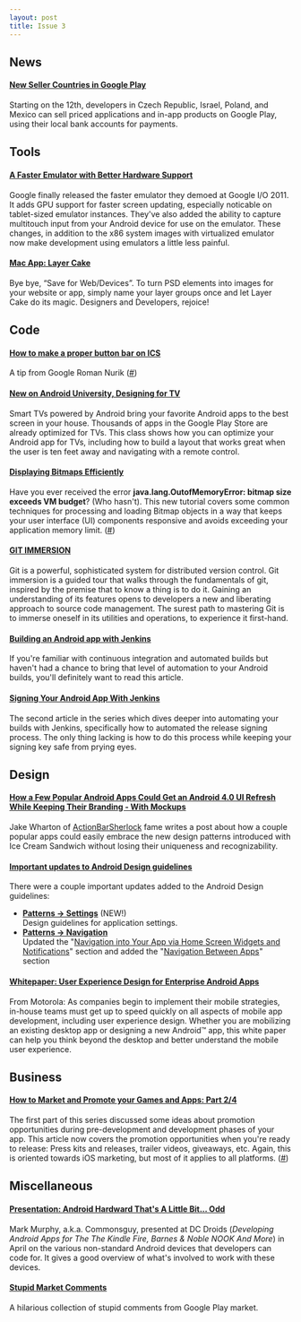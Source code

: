 ```yaml
---
layout: post
title: Issue 3
---
```

## News
#### [New Seller Countries in Google Play](http://android-developers.blogspot.com/2012/04/new-seller-countries-in-google-play.html)
Starting on the 12th, developers in Czech Republic, Israel, Poland, and Mexico can sell priced applications and in-app products on Google Play, using their local bank accounts for payments.

## Tools
#### [A Faster Emulator with Better Hardware Support](http://android-developers.blogspot.com/2012/04/faster-emulator-with-better-hardware.html)
Google finally released the faster emulator they demoed at Google I/O 2011. It adds GPU support for faster screen updating, especially noticable on tablet-sized emulator instances. They've also added the ability to capture multitouch input from your Android device for use on the emulator. These changes, in addition to the x86 system images with virtualized emulator now make development using emulators a little less painful.

#### [Mac App: Layer Cake](http://macrabbit.com/layercake/)
Bye bye, “Save for Web/Devices”. To turn PSD elements into images for your website or app, simply name your layer groups once and let Layer Cake do its magic. Designers and Developers, rejoice!

## Code
#### [How to make a proper button bar on ICS](https://gist.github.com/2348305)
A tip from Google Roman Nurik ([#](https://twitter.com/#!/romannurik/status/189569725821501440))

#### [New on Android University, Designing for TV](http://developer.android.com/training/tv/index.html)
Smart TVs powered by Android bring your favorite Android apps to the best screen in your house. Thousands of apps in the Google Play Store are already optimized for TVs. This class shows how you can optimize your Android app for TVs, including how to build a layout that works great when the user is ten feet away and navigating with a remote control.

#### [Displaying Bitmaps Efficiently](http://developer.android.com/training/displaying-bitmaps/index.html)
Have you ever received the error **java.lang.OutofMemoryError: bitmap size exceeds VM budget**? (Who hasn't). This new tutorial covers some common techniques for processing and loading Bitmap objects in a way that keeps your user interface (UI) components responsive and avoids exceeding your application memory limit. ([#](https://plus.google.com/103125970510649691204/posts/1oSFSyv3pRj))

#### [GIT IMMERSION](http://gitimmersion.com/)
Git is a powerful, sophisticated system for distributed version control. Git immersion is a guided tour that walks through the fundamentals of git, inspired by the premise that to know a thing is to do it.  Gaining an understanding of its features opens to developers a new and liberating approach to source code management. The surest path to mastering Git is to immerse oneself in its utilities and operations, to experience it first-hand.

#### [Building an Android app with Jenkins](http://androiddevresources.com/blog/2012/04/01/building-an-android-app-with-jenkins/)
If you're familiar with continuous integration and automated builds but haven't had a chance to bring that level of automation to your Android builds, you'll definitely want to read this article. 

#### [Signing Your Android App With Jenkins](http://androiddevresources.com/blog/2012/04/02/signing-your-android-app-with-jenkins/)
The second article in the series which dives deeper into automating your builds with Jenkins, specifically how to automated the release signing process. The only thing lacking is how to do this process while keeping your signing key safe from prying eyes.

## Design

#### [How a Few Popular Android Apps Could Get an Android 4.0 UI Refresh While Keeping Their Branding - With Mockups](http://actionbar.posterous.com/how-a-few-popular-android-apps-could-get-an-a)
Jake Wharton of [ActionBarSherlock](http://actionbarsherlock.com/) fame writes a post about how a couple popular apps could easily embrace the new design patterns introduced with Ice Cream Sandwich without losing their uniqueness and recognizability.

#### [Important updates to Android Design guidelines](http://plus.google.com/113735310430199015092/posts/ADZRqnt7PHj)
There were a couple important updates added to the Android Design guidelines:

* **[Patterns → Settings](http://goo.gl/o16U9)** (NEW!)   
Design guidelines for application settings.
* **[Patterns → Navigation](http://goo.gl/Wr9sq)**   
Updated the "[Navigation into Your App via Home Screen Widgets and Notifications](http://goo.gl/4tA39)" section  and added the "[Navigation Between Apps](http://goo.gl/qbcEH)" section 

#### [Whitepaper: User Experience Design for Enterprise Android Apps](http://developer.motorola.com/docs/whitepapers/user_experience_design_for_enterprise_android_apps/)
From Motorola: As companies begin to implement their mobile strategies, in-house teams must get up to speed quickly on all aspects of mobile app development, including user experience design. Whether you are mobilizing an existing desktop app or designing a new Android™ app, this white paper can help you think beyond the desktop and better understand the mobile user experience.

## Business

#### [How to Market and Promote your Games and Apps: Part 2/4](http://www.raywenderlich.com/11633/how-to-market-and-promote-your-games-and-apps-part-2)
The first part of this series discussed some ideas about promotion opportunities during pre-development and development phases of your app. This article now covers the promotion opportunities when you're ready to release: Press kits and releases, trailer videos, giveaways, etc. Again, this is oriented towards iOS marketing, but most of it applies to all platforms.
([#](http://iosdevweekly.com))

## Miscellaneous

#### [Presentation: Android Hardward That's A Little Bit... Odd](http://www.slideshare.net/commonsguy/android-hardware-thats-a-little-bit-odd)
Mark Murphy, a.k.a. Commonsguy, presented at DC Droids (*Developing Android Apps for The The Kindle Fire, Barnes & Noble NOOK And More*) in April on the various non-standard Android devices that developers can code for. It gives a good overview of what's involved to work with these devices. 

#### [Stupid Market Comments](https://plus.google.com/u/0/106913700595933476859/posts)
A hilarious collection of stupid comments from Google Play market.